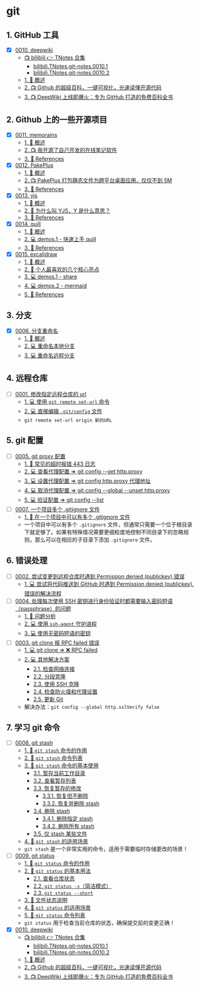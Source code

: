 # git


## 1. GitHub 工具

- [x] [0010. deepwiki](https://tdahuyou.github.io/TNotes.git-notes/notes/0010.%20deepwiki/README)
  - [📺 bilibili 👉 TNotes 合集](https://space.bilibili.com/407241004)
    - [bilibili.TNotes.git-notes.0010.1](https://www.bilibili.com/video/BV1K8G9z1ECk)
    - [bilibili.TNotes.git-notes.0010.2](https://www.bilibili.com/video/BV1M3G1zdEgc)
  - [1. 📝 概述](https://tdahuyou.github.io/TNotes.git-notes/notes/0010.%20deepwiki/README#1--概述)
  - [2. 📺 Github 的超级百科，一键可视化，光速读懂开源代码](https://tdahuyou.github.io/TNotes.git-notes/notes/0010.%20deepwiki/README#2--github-的超级百科一键可视化光速读懂开源代码)
  - [3. 📺 DeepWiki 上线即爆火：专为 GitHub 打造的免费百科全书](https://tdahuyou.github.io/TNotes.git-notes/notes/0010.%20deepwiki/README#3--deepwiki-上线即爆火专为-github-打造的免费百科全书)

## 2. Github 上的一些开源项目

- [x] [0011. memorains](https://tdahuyou.github.io/TNotes.git-notes/notes/0011.%20memorains/README)
  - [1. 📝 概述](https://tdahuyou.github.io/TNotes.git-notes/notes/0011.%20memorains/README#1--概述)
  - [2. 📺 我开源了自己开发的在线笔记软件](https://tdahuyou.github.io/TNotes.git-notes/notes/0011.%20memorains/README#2--我开源了自己开发的在线笔记软件)
  - [3. 🔗 References](https://tdahuyou.github.io/TNotes.git-notes/notes/0011.%20memorains/README#3--references)
- [x] [0012. PakePlus](https://tdahuyou.github.io/TNotes.git-notes/notes/0012.%20PakePlus/README)
  - [1. 📝 概述](https://tdahuyou.github.io/TNotes.git-notes/notes/0012.%20PakePlus/README#1--概述)
  - [2. 📺 PakePlus 打包静态文件为跨平台桌面应用，仅仅不到 5M](https://tdahuyou.github.io/TNotes.git-notes/notes/0012.%20PakePlus/README#2--pakeplus-打包静态文件为跨平台桌面应用仅仅不到-5m)
  - [3. 🔗 References](https://tdahuyou.github.io/TNotes.git-notes/notes/0012.%20PakePlus/README#3--references)
- [x] [0013. yjs](https://tdahuyou.github.io/TNotes.git-notes/notes/0013.%20yjs/README)
  - [1. 📝 概述](https://tdahuyou.github.io/TNotes.git-notes/notes/0013.%20yjs/README#1--概述)
  - [2. 🤔 为什么叫 YJS，Y 是什么意思？](https://tdahuyou.github.io/TNotes.git-notes/notes/0013.%20yjs/README#2--为什么叫-yjsy-是什么意思)
  - [3. 🔗 References](https://tdahuyou.github.io/TNotes.git-notes/notes/0013.%20yjs/README#3--references)
- [x] [0014. quill](https://tdahuyou.github.io/TNotes.git-notes/notes/0014.%20quill/README)
  - [1. 📝 概述](https://tdahuyou.github.io/TNotes.git-notes/notes/0014.%20quill/README#1--概述)
  - [2. 💻 demos.1 - 快速上手 quill](https://tdahuyou.github.io/TNotes.git-notes/notes/0014.%20quill/README#2--demos1---快速上手-quill)
  - [3. 🔗 References](https://tdahuyou.github.io/TNotes.git-notes/notes/0014.%20quill/README#3--references)
- [x] [0015. excalidraw](https://tdahuyou.github.io/TNotes.git-notes/notes/0015.%20excalidraw/README)
  - [1. 📝 概述](https://tdahuyou.github.io/TNotes.git-notes/notes/0015.%20excalidraw/README#1--概述)
  - [2. 📒 个人最喜欢的几个核心亮点](https://tdahuyou.github.io/TNotes.git-notes/notes/0015.%20excalidraw/README#2--个人最喜欢的几个核心亮点)
  - [3. 💻 demos.1 - share](https://tdahuyou.github.io/TNotes.git-notes/notes/0015.%20excalidraw/README#3--demos1---share)
  - [4. 💻 demos.2 - mermaid](https://tdahuyou.github.io/TNotes.git-notes/notes/0015.%20excalidraw/README#4--demos2---mermaid)
  - [5. 🔗 References](https://tdahuyou.github.io/TNotes.git-notes/notes/0015.%20excalidraw/README#5--references)

## 3. 分支

- [x] [0006. 分支重命名](https://tdahuyou.github.io/TNotes.git-notes/notes/0006.%20%E5%88%86%E6%94%AF%E9%87%8D%E5%91%BD%E5%90%8D/README)
  - [1. 📝 概述](https://tdahuyou.github.io/TNotes.git-notes/notes/0006.%20%E5%88%86%E6%94%AF%E9%87%8D%E5%91%BD%E5%90%8D/README#1--概述)
  - [2. 💻 重命名本地分支](https://tdahuyou.github.io/TNotes.git-notes/notes/0006.%20%E5%88%86%E6%94%AF%E9%87%8D%E5%91%BD%E5%90%8D/README#2--重命名本地分支)
  - [3. 💻 重命名远程分支](https://tdahuyou.github.io/TNotes.git-notes/notes/0006.%20%E5%88%86%E6%94%AF%E9%87%8D%E5%91%BD%E5%90%8D/README#3--重命名远程分支)

## 4. 远程仓库

- [ ] [0001. 修改指定远程仓库的 url](https://tdahuyou.github.io/TNotes.git-notes/notes/0001.%20%E4%BF%AE%E6%94%B9%E6%8C%87%E5%AE%9A%E8%BF%9C%E7%A8%8B%E4%BB%93%E5%BA%93%E7%9A%84%20url/README)
  - [1. 💻 使用 `git remote set-url` 命令](https://tdahuyou.github.io/TNotes.git-notes/notes/0001.%20%E4%BF%AE%E6%94%B9%E6%8C%87%E5%AE%9A%E8%BF%9C%E7%A8%8B%E4%BB%93%E5%BA%93%E7%9A%84%20url/README#1--使用-git-remote-set-url-命令)
  - [2. 💻 直接编辑 `.git/config` 文件](https://tdahuyou.github.io/TNotes.git-notes/notes/0001.%20%E4%BF%AE%E6%94%B9%E6%8C%87%E5%AE%9A%E8%BF%9C%E7%A8%8B%E4%BB%93%E5%BA%93%E7%9A%84%20url/README#2--直接编辑-gitconfig-文件)
  - `git remote set-url origin 新的URL`

## 5. git 配置

- [ ] [0005. git proxy 配置](https://tdahuyou.github.io/TNotes.git-notes/notes/0005.%20git%20proxy%20%E9%85%8D%E7%BD%AE/README)
  - [1. 📒 常见的超时报错 443 日志](https://tdahuyou.github.io/TNotes.git-notes/notes/0005.%20git%20proxy%20%E9%85%8D%E7%BD%AE/README#1--常见的超时报错-443-日志)
  - [2. 💻 查看代理配置 => git config --get http.proxy](https://tdahuyou.github.io/TNotes.git-notes/notes/0005.%20git%20proxy%20%E9%85%8D%E7%BD%AE/README#2--查看代理配置--git-config---get-httpproxy)
  - [3. 💻 设置代理配置 => git config http.proxy 代理地址](https://tdahuyou.github.io/TNotes.git-notes/notes/0005.%20git%20proxy%20%E9%85%8D%E7%BD%AE/README#3--设置代理配置--git-config-httpproxy-代理地址)
  - [4. 💻 取消代理配置 => git config --global --unset http.proxy](https://tdahuyou.github.io/TNotes.git-notes/notes/0005.%20git%20proxy%20%E9%85%8D%E7%BD%AE/README#4--取消代理配置--git-config---global---unset-httpproxy)
  - [5. 💻 验证配置 => git config --list](https://tdahuyou.github.io/TNotes.git-notes/notes/0005.%20git%20proxy%20%E9%85%8D%E7%BD%AE/README#5--验证配置--git-config---list)
- [ ] [0007. 一个项目多个 .gitignore 文件](https://tdahuyou.github.io/TNotes.git-notes/notes/0007.%20%E4%B8%80%E4%B8%AA%E9%A1%B9%E7%9B%AE%E5%A4%9A%E4%B8%AA%20.gitignore%20%E6%96%87%E4%BB%B6/README)
  - [1. 📒 在一个项目中可以有多个 .gitignore 文件](https://tdahuyou.github.io/TNotes.git-notes/notes/0007.%20%E4%B8%80%E4%B8%AA%E9%A1%B9%E7%9B%AE%E5%A4%9A%E4%B8%AA%20.gitignore%20%E6%96%87%E4%BB%B6/README#1--在一个项目中可以有多个-gitignore-文件)
  - 一个项目中可以有多个 `.gitignore` 文件，但通常只需要一个位于根目录下就足够了。如果有特殊情况需要更细粒度地控制不同目录下的忽略规则，那么可以在相应的子目录下添加 `.gitignore` 文件。

## 6. 错误处理

- [ ] [0002. 尝试变更到远程仓库时遇到 Permission denied (publickey) 错误](https://tdahuyou.github.io/TNotes.git-notes/notes/0002.%20%E5%B0%9D%E8%AF%95%E5%8F%98%E6%9B%B4%E5%88%B0%E8%BF%9C%E7%A8%8B%E4%BB%93%E5%BA%93%E6%97%B6%E9%81%87%E5%88%B0%20Permission%20denied%20(publickey)%20%E9%94%99%E8%AF%AF/README)
  - [1. 💻 尝试将代码推送到 GitHub 时遇到 Permission denied (publickey). 错误的解决流程](https://tdahuyou.github.io/TNotes.git-notes/notes/0002.%20%E5%B0%9D%E8%AF%95%E5%8F%98%E6%9B%B4%E5%88%B0%E8%BF%9C%E7%A8%8B%E4%BB%93%E5%BA%93%E6%97%B6%E9%81%87%E5%88%B0%20Permission%20denied%20(publickey)%20%E9%94%99%E8%AF%AF/README#1--尝试将代码推送到-github-时遇到-permission-denied-publickey-错误的解决流程)
- [ ] [0004. 处理每次使用 SSH 密钥进行身份验证时都需要输入密码短语（passphrase）的问题](https://tdahuyou.github.io/TNotes.git-notes/notes/0004.%20%E5%A4%84%E7%90%86%E6%AF%8F%E6%AC%A1%E4%BD%BF%E7%94%A8%20SSH%20%E5%AF%86%E9%92%A5%E8%BF%9B%E8%A1%8C%E8%BA%AB%E4%BB%BD%E9%AA%8C%E8%AF%81%E6%97%B6%E9%83%BD%E9%9C%80%E8%A6%81%E8%BE%93%E5%85%A5%E5%AF%86%E7%A0%81%E7%9F%AD%E8%AF%AD%EF%BC%88passphrase%EF%BC%89%E7%9A%84%E9%97%AE%E9%A2%98/README)
  - [1. 📒 问题分析](https://tdahuyou.github.io/TNotes.git-notes/notes/0004.%20%E5%A4%84%E7%90%86%E6%AF%8F%E6%AC%A1%E4%BD%BF%E7%94%A8%20SSH%20%E5%AF%86%E9%92%A5%E8%BF%9B%E8%A1%8C%E8%BA%AB%E4%BB%BD%E9%AA%8C%E8%AF%81%E6%97%B6%E9%83%BD%E9%9C%80%E8%A6%81%E8%BE%93%E5%85%A5%E5%AF%86%E7%A0%81%E7%9F%AD%E8%AF%AD%EF%BC%88passphrase%EF%BC%89%E7%9A%84%E9%97%AE%E9%A2%98/README#1--问题分析)
  - [2. 💻 使用 `ssh-agent` 守护进程](https://tdahuyou.github.io/TNotes.git-notes/notes/0004.%20%E5%A4%84%E7%90%86%E6%AF%8F%E6%AC%A1%E4%BD%BF%E7%94%A8%20SSH%20%E5%AF%86%E9%92%A5%E8%BF%9B%E8%A1%8C%E8%BA%AB%E4%BB%BD%E9%AA%8C%E8%AF%81%E6%97%B6%E9%83%BD%E9%9C%80%E8%A6%81%E8%BE%93%E5%85%A5%E5%AF%86%E7%A0%81%E7%9F%AD%E8%AF%AD%EF%BC%88passphrase%EF%BC%89%E7%9A%84%E9%97%AE%E9%A2%98/README#2--使用-ssh-agent-守护进程)
  - [3. 💻 使用无密码短语的密钥](https://tdahuyou.github.io/TNotes.git-notes/notes/0004.%20%E5%A4%84%E7%90%86%E6%AF%8F%E6%AC%A1%E4%BD%BF%E7%94%A8%20SSH%20%E5%AF%86%E9%92%A5%E8%BF%9B%E8%A1%8C%E8%BA%AB%E4%BB%BD%E9%AA%8C%E8%AF%81%E6%97%B6%E9%83%BD%E9%9C%80%E8%A6%81%E8%BE%93%E5%85%A5%E5%AF%86%E7%A0%81%E7%9F%AD%E8%AF%AD%EF%BC%88passphrase%EF%BC%89%E7%9A%84%E9%97%AE%E9%A2%98/README#3--使用无密码短语的密钥)
- [ ] [0003. git clone 报 RPC failed 错误](https://tdahuyou.github.io/TNotes.git-notes/notes/0003.%20git%20clone%20%E6%8A%A5%20RPC%20failed%20%E9%94%99%E8%AF%AF/README)
  - [1. 💻 git clone => ❌ RPC failed](https://tdahuyou.github.io/TNotes.git-notes/notes/0003.%20git%20clone%20%E6%8A%A5%20RPC%20failed%20%E9%94%99%E8%AF%AF/README#1--git-clone---rpc-failed)
  - [2. 💻 其他解决方案](https://tdahuyou.github.io/TNotes.git-notes/notes/0003.%20git%20clone%20%E6%8A%A5%20RPC%20failed%20%E9%94%99%E8%AF%AF/README#2--其他解决方案)
    - [2.1. 检查网络连接](https://tdahuyou.github.io/TNotes.git-notes/notes/0003.%20git%20clone%20%E6%8A%A5%20RPC%20failed%20%E9%94%99%E8%AF%AF/README#21-检查网络连接)
    - [2.2. 分段克隆](https://tdahuyou.github.io/TNotes.git-notes/notes/0003.%20git%20clone%20%E6%8A%A5%20RPC%20failed%20%E9%94%99%E8%AF%AF/README#22-分段克隆)
    - [2.3. 使用 SSH 克隆](https://tdahuyou.github.io/TNotes.git-notes/notes/0003.%20git%20clone%20%E6%8A%A5%20RPC%20failed%20%E9%94%99%E8%AF%AF/README#23-使用-ssh-克隆)
    - [2.4. 检查防火墙和代理设置](https://tdahuyou.github.io/TNotes.git-notes/notes/0003.%20git%20clone%20%E6%8A%A5%20RPC%20failed%20%E9%94%99%E8%AF%AF/README#24-检查防火墙和代理设置)
    - [2.5. 更新 Git](https://tdahuyou.github.io/TNotes.git-notes/notes/0003.%20git%20clone%20%E6%8A%A5%20RPC%20failed%20%E9%94%99%E8%AF%AF/README#25-更新-git)
  - 解决办法：`git config --global http.sslVerify false`

## 7. 学习 git 命令

- [ ] [0008. git stash](https://tdahuyou.github.io/TNotes.git-notes/notes/0008.%20git%20stash/README)
  - [1. 📒 `git stash` 命令的作用](https://tdahuyou.github.io/TNotes.git-notes/notes/0008.%20git%20stash/README#1--git-stash-命令的作用)
  - [2. 📒 `git stash` 命令列表](https://tdahuyou.github.io/TNotes.git-notes/notes/0008.%20git%20stash/README#2--git-stash-命令列表)
  - [3. 📒 `git stash` 命令的基本使用](https://tdahuyou.github.io/TNotes.git-notes/notes/0008.%20git%20stash/README#3--git-stash-命令的基本使用)
    - [3.1. 暂存当前工作目录](https://tdahuyou.github.io/TNotes.git-notes/notes/0008.%20git%20stash/README#31-暂存当前工作目录)
    - [3.2. 查看暂存列表](https://tdahuyou.github.io/TNotes.git-notes/notes/0008.%20git%20stash/README#32-查看暂存列表)
    - [3.3. 恢复暂存的修改](https://tdahuyou.github.io/TNotes.git-notes/notes/0008.%20git%20stash/README#33-恢复暂存的修改)
      - [3.3.1. 恢复但不删除](https://tdahuyou.github.io/TNotes.git-notes/notes/0008.%20git%20stash/README#331-恢复但不删除)
      - [3.3.2. 恢复并删除 stash](https://tdahuyou.github.io/TNotes.git-notes/notes/0008.%20git%20stash/README#332-恢复并删除-stash)
    - [3.4. 删除 stash](https://tdahuyou.github.io/TNotes.git-notes/notes/0008.%20git%20stash/README#34-删除-stash)
      - [3.4.1. 删除指定 stash](https://tdahuyou.github.io/TNotes.git-notes/notes/0008.%20git%20stash/README#341-删除指定-stash)
      - [3.4.2. 删除所有 stash](https://tdahuyou.github.io/TNotes.git-notes/notes/0008.%20git%20stash/README#342-删除所有-stash)
    - [3.5. 仅 stash 某些文件](https://tdahuyou.github.io/TNotes.git-notes/notes/0008.%20git%20stash/README#35-仅-stash-某些文件)
  - [4. 📒 `git stash` 的适用场景](https://tdahuyou.github.io/TNotes.git-notes/notes/0008.%20git%20stash/README#4--git-stash-的适用场景)
  - `git stash` 是一个非常实用的命令，适用于需要临时存储更改的场景！
- [ ] [0009. git status](https://tdahuyou.github.io/TNotes.git-notes/notes/0009.%20git%20status/README)
  - [1. 📒 `git status` 命令的作用](https://tdahuyou.github.io/TNotes.git-notes/notes/0009.%20git%20status/README#1--git-status-命令的作用)
  - [2. 📒 `git status` 的基本用法](https://tdahuyou.github.io/TNotes.git-notes/notes/0009.%20git%20status/README#2--git-status-的基本用法)
    - [2.1. 查看仓库状态](https://tdahuyou.github.io/TNotes.git-notes/notes/0009.%20git%20status/README#21-查看仓库状态)
    - [2.2. `git status -s`（简洁模式）](https://tdahuyou.github.io/TNotes.git-notes/notes/0009.%20git%20status/README#22-git-status--s简洁模式)
    - [2.3. `git status --short`](https://tdahuyou.github.io/TNotes.git-notes/notes/0009.%20git%20status/README#23-git-status---short)
  - [3. 📒 文件状态说明](https://tdahuyou.github.io/TNotes.git-notes/notes/0009.%20git%20status/README#3--文件状态说明)
  - [4. 📒 `git status` 的适用场景](https://tdahuyou.github.io/TNotes.git-notes/notes/0009.%20git%20status/README#4--git-status-的适用场景)
  - [5. 📒 `git status` 命令列表](https://tdahuyou.github.io/TNotes.git-notes/notes/0009.%20git%20status/README#5--git-status-命令列表)
  - `git status` 用于检查当前仓库的状态，确保提交前的变更正确！
- [x] [0010. deepwiki](https://tdahuyou.github.io/TNotes.git-notes/notes/0010.%20deepwiki/README)
  - [📺 bilibili 👉 TNotes 合集](https://space.bilibili.com/407241004)
    - [bilibili.TNotes.git-notes.0010.1](https://www.bilibili.com/video/BV1K8G9z1ECk)
    - [bilibili.TNotes.git-notes.0010.2](https://www.bilibili.com/video/BV1M3G1zdEgc)
  - [1. 📝 概述](https://tdahuyou.github.io/TNotes.git-notes/notes/0010.%20deepwiki/README#1--概述)
  - [2. 📺 Github 的超级百科，一键可视化，光速读懂开源代码](https://tdahuyou.github.io/TNotes.git-notes/notes/0010.%20deepwiki/README#2--github-的超级百科一键可视化光速读懂开源代码)
  - [3. 📺 DeepWiki 上线即爆火：专为 GitHub 打造的免费百科全书](https://tdahuyou.github.io/TNotes.git-notes/notes/0010.%20deepwiki/README#3--deepwiki-上线即爆火专为-github-打造的免费百科全书)
